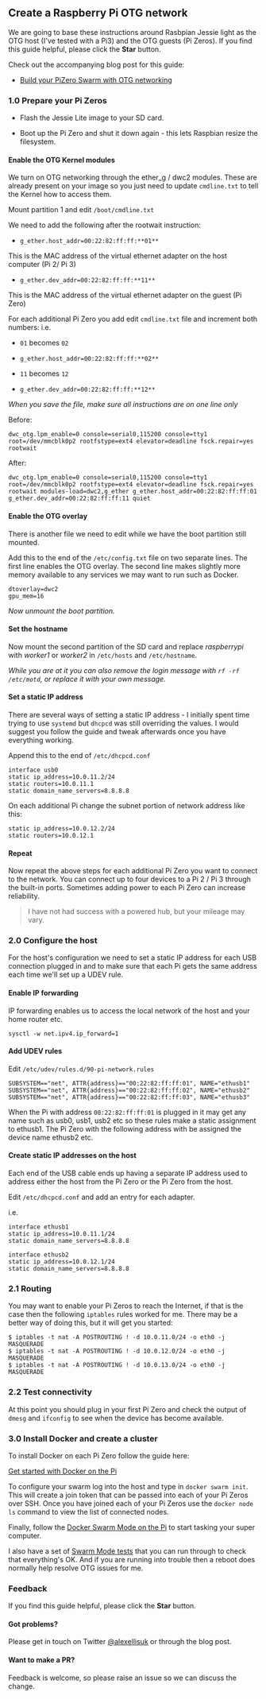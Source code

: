 
## Create a Raspberry Pi OTG network

We are going to base these instructions around Rasbpian Jessie light as the OTG host (I've tested with a Pi3) and the OTG guests (Pi Zeros). If you find this guide helpful, please click the **Star** button.

Check out the accompanying blog post for this guide:

* [Build your PiZero Swarm with OTG networking](http://blog.alexellis.io/pizero-otg-swarm/)

### 1.0 Prepare your Pi Zeros

* Flash the Jessie Lite image to your SD card.

* Boot up the Pi Zero and shut it down again - this lets Raspbian resize the filesystem.

#### Enable the OTG Kernel modules

We turn on OTG networking through the ether_g / dwc2 modules. These are already present on your image so you just need to update `cmdline.txt` to tell the Kernel how to access them.

Mount partition 1 and edit `/boot/cmdline.txt`

We need to add the following after the rootwait instruction:

* `g_ether.host_addr=00:22:82:ff:ff:**01**`

This is the MAC address of the virtual ethernet adapter on the host computer (Pi 2/ Pi 3)

* `g_ether.dev_addr=00:22:82:ff:ff:**11**`

This is the MAC address of the virtual ethernet adapter on the guest (Pi Zero)

For each additional Pi Zero you add edit `cmdline.txt` file and increment both numbers: i.e.

* `01` becomes `02`
 * `g_ether.host_addr=00:22:82:ff:ff:**02**`

* `11` becomes `12`
 * `g_ether.dev_addr=00:22:82:ff:ff:**12**`

*When you save the file, make sure all instructions are on one line only*

Before:

```
dwc_otg.lpm_enable=0 console=serial0,115200 console=tty1 root=/dev/mmcblk0p2 rootfstype=ext4 elevator=deadline fsck.repair=yes rootwait
```

After:

```
dwc_otg.lpm_enable=0 console=serial0,115200 console=tty1 root=/dev/mmcblk0p2 rootfstype=ext4 elevator=deadline fsck.repair=yes rootwait modules-load=dwc2,g_ether g_ether.host_addr=00:22:82:ff:ff:01 g_ether.dev_addr=00:22:82:ff:ff:11 quiet
```

#### Enable the OTG overlay

There is another file we need to edit while we have the boot partition still mounted.

Add this to the end of the `/etc/config.txt` file on two separate lines. The first line enables the OTG overlay. The second line makes slightly more memory available to any services we may want to run such as Docker.

```
dtoverlay=dwc2
gpu_mem=16
```

*Now unmount the boot partition.*

#### Set the hostname

Now mount the second partition of the SD card and replace *raspberrypi* with *worker1* or *worker2* in `/etc/hosts` and `/etc/hostname`.

*While you are at it you can also remove the login message with `rf -rf /etc/motd`, or replace it with your own message.*

#### Set a static IP address

There are several ways of setting a static IP address - I initially spent time trying to use `systemd` but `dhcpcd` was still overriding the values. I would suggest you follow the guide and tweak afterwards once you have everything working.

Append this to the end of `/etc/dhcpcd.conf`

```
interface usb0
static ip_address=10.0.11.2/24
static routers=10.0.11.1
static domain_name_servers=8.8.8.8
```

On each additional Pi change the subnet portion of network address like this:

```
static ip_address=10.0.12.2/24
static routers=10.0.12.1
```

#### Repeat

Now repeat the above steps for each additional Pi Zero you want to connect to the network. You can connect up to four devices to a Pi 2 / Pi 3 through the built-in ports. Sometimes adding power to each Pi Zero can increase reliability.

>  I have not had success with a powered hub, but your mileage may vary.

### 2.0 Configure the host

For the host's configuration we need to set a static IP address for each USB connection plugged in and to make sure that each Pi gets the same address each time we'll set up a UDEV rule.

#### Enable IP forwarding

IP forwarding enables us to access the local network of the host and your home router etc.

```
sysctl -w net.ipv4.ip_forward=1
```

#### Add UDEV rules

Edit `/etc/udev/rules.d/90-pi-network.rules`

```
SUBSYSTEM=="net", ATTR{address}=="00:22:82:ff:ff:01", NAME="ethusb1"
SUBSYSTEM=="net", ATTR{address}=="00:22:82:ff:ff:02", NAME="ethusb2"
SUBSYSTEM=="net", ATTR{address}=="00:22:82:ff:ff:03", NAME="ethusb3"
```

When the Pi with address `00:22:82:ff:ff:01` is plugged in it may get any name such as usb0, usb1, usb2 etc so these rules make a static assignment to ethusb1. The Pi Zero with the following address with be assigned the device name ethusb2 etc.

#### Create static IP addresses on the host

Each end of the USB cable ends up having a separate IP address used to address either the host from the Pi Zero or the Pi Zero from the host.

Edit `/etc/dhcpcd.conf` and add an entry for each adapter.

i.e.

```
interface ethusb1
static ip_address=10.0.11.1/24
static domain_name_servers=8.8.8.8
```

```
interface ethusb2
static ip_address=10.0.12.1/24
static domain_name_servers=8.8.8.8
```

### 2.1 Routing

You may want to enable your Pi Zeros to reach the Internet, if that is the case then the following `iptables` rules worked for me. There may be a better way of doing this, but it will get you started:

```
$ iptables -t nat -A POSTROUTING ! -d 10.0.11.0/24 -o eth0 -j MASQUERADE
$ iptables -t nat -A POSTROUTING ! -d 10.0.12.0/24 -o eth0 -j MASQUERADE
$ iptables -t nat -A POSTROUTING ! -d 10.0.13.0/24 -o eth0 -j MASQUERADE
```

### 2.2 Test connectivity

At this point you should plug in your first Pi Zero and check the output of `dmesg` and `ifconfig` to see when the device has become available.

### 3.0 Install Docker and create a cluster

To install Docker on each Pi Zero follow the guide here:

[Get started with Docker on the Pi](http://blog.alexellis.io/getting-started-with-docker-on-raspberry-pi/)

To configure your swarm log into the host and type in `docker swarm init`. This will create a join token that can be passed into each of your Pi Zeros over SSH. Once you have joined each of your Pi Zeros use the `docker node ls` command to view the list of connected nodes.

Finally, follow the [Docker Swarm Mode on the Pi](http://blog.alexellis.io/live-deep-dive-pi-swarm/) to start tasking your super computer.

I also have a set of [Swarm Mode tests](https://github.com/alexellis/swarmmode-tests/tree/master/arm) that you can run through to check that everything's OK. And if you are running into trouble then a reboot does normally help resolve OTG issues for me.

### Feedback

If you find this guide helpful, please click the **Star** button.

#### Got problems?

Please get in touch on Twitter [@alexellisuk](https://twitter.com/alexellisuk) or through the blog post.

#### Want to make a PR?

Feedback is welcome, so please raise an issue so we can discuss the change.
